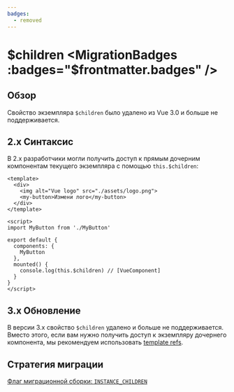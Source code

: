 ```yaml
---
badges:
  - removed
---
```


# $children <MigrationBadges :badges="$frontmatter.badges" />

## Обзор

Свойство экземпляра `$children` было удалено из Vue 3.0 и больше не поддерживается.

## 2.x Синтаксис

В 2.x разработчики могли получить доступ к прямым дочерним компонентам текущего экземпляра с помощью `this.$children`:

```vue
<template>
  <div>
    <img alt="Vue logo" src="./assets/logo.png">
    <my-button>Измени лого</my-button>
  </div>
</template>

<script>
import MyButton from './MyButton'

export default {
  components: {
    MyButton
  },
  mounted() {
    console.log(this.$children) // [VueComponent]
  }
}
</script>
```

## 3.x Обновление

В версии 3.x свойство `$children` удалено и больше не поддерживается. Вместо этого, если вам нужно получить доступ к экземпляру дочернего компонента, мы рекомендуем использовать [template refs](https://vuejs.org/guide/essentials/template-refs.html#template-refs).

## Стратегия миграции

[Флаг миграционной сборки: `INSTANCE_CHILDREN`](../migration-build.html#compat-configuration)
